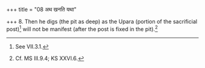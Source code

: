 +++
title = "08 अथ खनति यथा"

+++
8. Then he digs (the pit as deep) as the Upara (portion of the sacrificial post)[^1] will not be manifest (after the post is fixed in the pit).[^2]  

[^1]: See VII.3.1.  

[^2]: Cf. MS III.9.4; KS XXVI.6.  
